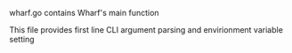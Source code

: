 wharf.go contains Wharf's main function

This file provides first line CLI argument parsing and envirionment variable setting
